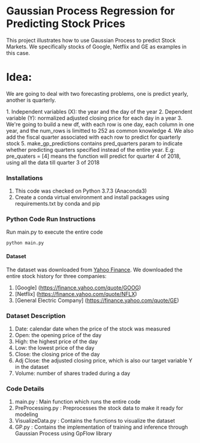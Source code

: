# Gaussian Process Regression for Predicting Stock Prices

<p>This project illustrates how to use Gaussian Process to predict Stock Markets. We specifically stocks of Google, Netflix and GE as examples in this case.</p>

# Idea: 
<p> We are going to deal with two forecasting problems, one is predict yearly, another is quarterly. <p>
1. Independent variables (X): the year and the day of the year
2. Dependent variable (Y): normalized adjusted closing price for each day in a year
3. We're going to build a new df, with each row is one day, each column in one year, and the num_rows is limitted to 252 as common knowledge
4. We also add the fiscal quarter associated with each row to predict for quarterly stock
5. make_gp_predictions contains pred_quarters param to indicate whether predicting quarters specified instead of the entire year.
  E.g: pre_quaters = [4] means the function will predict for quarter 4 of  2018, using all the data till quarter 3 of 2018

### Installations
1. This code was checked on Python 3.7.3 (Anaconda3)
2. Create a conda virtual environment and install packages using requirements.txt by conda and pip


### Python Code Run Instructions
Run main.py to execute the entire code
```
python main.py
```

#### Dataset
The dataset was downloaded from [Yahoo Finance](https://finance.yahoo.com). We downloaded the entire stock history for three companies:
1. [Google] (https://finance.yahoo.com/quote/GOOG)
2. [Netflix] (https://finance.yahoo.com/quote/NFLX)
3. [General Electric Company] (https://finance.yahoo.com/quote/GE)  

### Dataset Description
1. Date: calendar date when the price of the stock was measured
2. Open: the opening price of the day
3. High: the highest price of the day
4. Low: the lowest price of the day
5. Close: the closing price of the day
6. Adj Close: the adjusted closing price, which is also our target variable Y in the dataset
7. Volume: number of shares traded during a day 


### Code Details
1. main.py :  Main function which runs the entire code
2. PreProcessing.py :  Preprocesses the stock data to make it ready for modeling
3. VisualizeData.py : Contains the functions to visualize the dataset
4. GP.py : Contains the implementation of training and inference through Gaussian Process using GpFlow library


